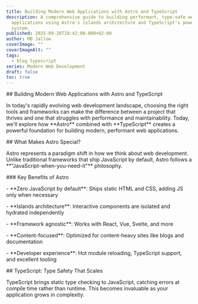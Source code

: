 ```yaml
---
title: Building Modern Web Applications with Astro and TypeScript
description: A comprehensive guide to building performant, type-safe web
  applications using Astro's islands architecture and TypeScript's powerful type
  system.
published: 2025-09-28T18:42:00.000+02:00
author: MB Jallow
coverImage: ""
coverImageAlt: ""
tags:
  - blog typescript
series: Modern Web Development
draft: false
toc: true
---
```

\##  Building Modern Web Applications with Astro and TypeScript

In today's rapidly evolving web development landscape, choosing the right tools and frameworks can make the difference between a project that thrives and one that struggles with performance and maintainability. Today, we'll explore how \*\*Astro\*\* combined with \*\*TypeScript\*\* creates a powerful foundation for building modern, performant web applications.

\## What Makes Astro Special?

Astro represents a paradigm shift in how we think about web development. Unlike traditional frameworks that ship JavaScript by default, Astro follows a \*\*"JavaScript-when-you-need-it"\*\* philosophy.

\### Key Benefits of Astro

\- \*\*Zero JavaScript by default\*\*: Ships static HTML and CSS, adding JS only when necessary

\- \*\*Islands architecture\*\*: Interactive components are isolated and hydrated independently

\- \*\*Framework agnostic\*\*: Works with React, Vue, Svelte, and more

\- \*\*Content-focused\*\*: Optimized for content-heavy sites like blogs and documentation

\- \*\*Developer experience\*\*: Hot module reloading, TypeScript support, and excellent tooling

\## TypeScript: Type Safety That Scales

TypeScript brings static type checking to JavaScript, catching errors at compile time rather than runtime. This becomes invaluable as your application grows in complexity.
